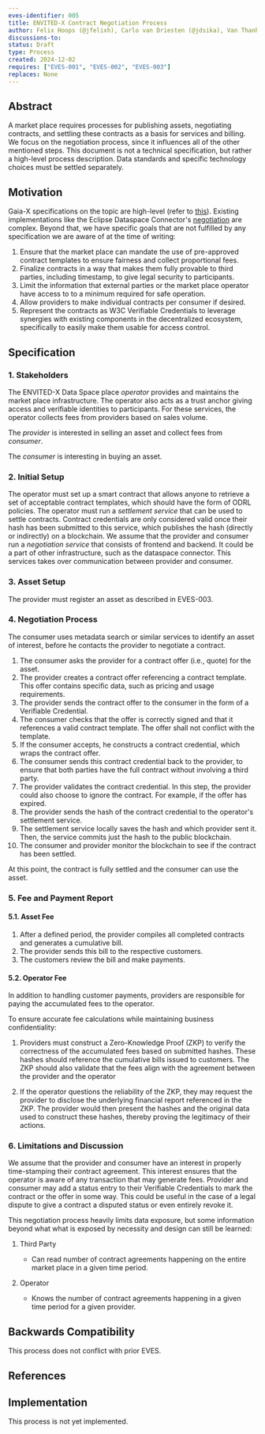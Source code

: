 ```yaml
---
eves-identifier: 005
title: ENVITED-X Contract Negotiation Process
author: Felix Hoops (@jfelixh), Carlo van Driesten (@jdsika), Van Thanh Le(@levanthanh3005)
discussions-to:
status: Draft
type: Process
created: 2024-12-02
requires: ["EVES-001", "EVES-002", "EVES-003"]
replaces: None
---
```


## Abstract

A market place requires processes for publishing assets, negotiating contracts, and settling these contracts as a basis for services and billing.
We focus on the negotiation process, since it influences all of the other mentioned steps.
This document is not a technical specification, but rather a high-level process description.
Data standards and specific technology choices must be settled separately.

## Motivation

Gaia-X specifications on the topic are high-level (refer to [this](https://docs.gaia-x.eu/technical-committee/architecture-document/24.04/other_concepts/#computational-contracts)).
Existing implementations like the Eclipse Dataspace Connector's [negotiation](https://github.com/eclipse-dataspace-protocol-base/DataspaceProtocol/blob/main/negotiation/contract.negotiation.protocol.md) are complex.
Beyond that, we have specific goals that are not fulfilled by any specification we are aware of at the time of writing:

1. Ensure that the market place can mandate the use of pre-approved contract templates to ensure fairness and collect proportional fees.
2. Finalize contracts in a way that makes them fully provable to third parties, including timestamp, to give legal security to participants.
3. Limit the information that external parties or the market place operator have access to to a minimum required for safe operation.
4. Allow providers to make individual contracts per consumer if desired.
5. Represent the contracts as W3C Verifiable Credentials to leverage synergies with existing components in the decentralized ecosystem, specifically to easily make them usable for access control.

## Specification

### 1. Stakeholders

The ENVITED-X Data Space place _operator_ provides and maintains the market place infrastructure.
The operator also acts as a trust anchor giving access and verifiable identities to participants.
For these services, the operator collects fees from providers based on sales volume.

The _provider_ is interested in selling an asset and collect fees from _consumer_.

The _consumer_ is interesting in buying an asset.

### 2. Initial Setup

The operator must set up a smart contract that allows anyone to retrieve a set of acceptable contract templates, which should have the form of ODRL policies.
The operator must run a _settlement service_ that can be used to settle contracts.
Contract credentials are only considered valid once their hash has been submitted to this service, which publishes the hash (directly or indirectly) on a blockchain.
We assume that the provider and consumer run a _negotiation service_ that consists of frontend and backend.
It could be a part of other infrastructure, such as the dataspace connector.
This services takes over communication between provider and consumer.

### 3. Asset Setup

The provider must register an asset as described in EVES-003.

### 4. Negotiation Process

The consumer uses metadata search or similar services to identify an asset of interest, before he contacts the provider to negotiate a contract.

1. The consumer asks the provider for a contract offer (i.e., quote) for the asset.
2. The provider creates a contract offer referencing a contract template.
   This offer contains specific data, such as pricing and usage requirements.
3. The provider sends the contract offer to the consumer in the form of a Verifiable Credential.
4. The consumer checks that the offer is correctly signed and that it references a valid contract template.
   The offer shall not conflict with the template.
5. If the consumer accepts, he constructs a contract credential, which wraps the contract offer.
6. The consumer sends this contract credential back to the provider, to ensure that both parties have the full contract without involving a third party.
7. The provider validates the contract credential.
   In this step, the provider could also choose to ignore the contract.
   For example, if the offer has expired.
8. The provider sends the hash of the contract credential to the operator's settlement service.
9. The settlement service locally saves the hash and which provider sent it.
   Then, the service commits just the hash to the public blockchain.
10. The consumer and provider monitor the blockchain to see if the contract has been settled.

At this point, the contract is fully settled and the consumer can use the asset.

### 5. Fee and Payment Report

#### 5.1. Asset Fee

1. After a defined period, the provider compiles all completed contracts and generates a cumulative bill.
2. The provider sends this bill to the respective customers.
3. The customers review the bill and make payments.

#### 5.2. Operator Fee

In addition to handling customer payments, providers are responsible for paying the accumulated fees to the operator.

To ensure accurate fee calculations while maintaining business confidentiality:

1. Providers must construct a Zero-Knowledge Proof (ZKP) to verify the correctness of the accumulated fees based on submitted hashes. These hashes should reference the cumulative bills issued to customers. The ZKP should also validate that the fees align with the agreement between the provider and the operator

2. If the operator questions the reliability of the ZKP, they may request the provider to disclose the underlying financial report referenced in the ZKP. The provider would then present the hashes and the original data used to construct these hashes, thereby proving the legitimacy of their actions.

### 6. Limitations and Discussion

We assume that the provider and consumer have an interest in properly time-stamping their contract agreement.
This interest ensures that the operator is aware of any transaction that may generate fees.
Provider and consumer may add a status entry to their Verifiable Credentials to mark the contract or the offer in some way.
This could be useful in the case of a legal dispute to give a contract a disputed status or even entirely revoke it.

This negotiation process heavily limits data exposure, but some information beyond what what is exposed by necessity and design can still be learned:

1. Third Party

   - Can read number of contract agreements happening on the entire market place in a given time period.

2. Operator

   - Knows the number of contract agreements happening in a given time period for a given provider.

## Backwards Compatibility

This process does not conflict with prior EVES.

## References

## Implementation

This process is not yet implemented.
